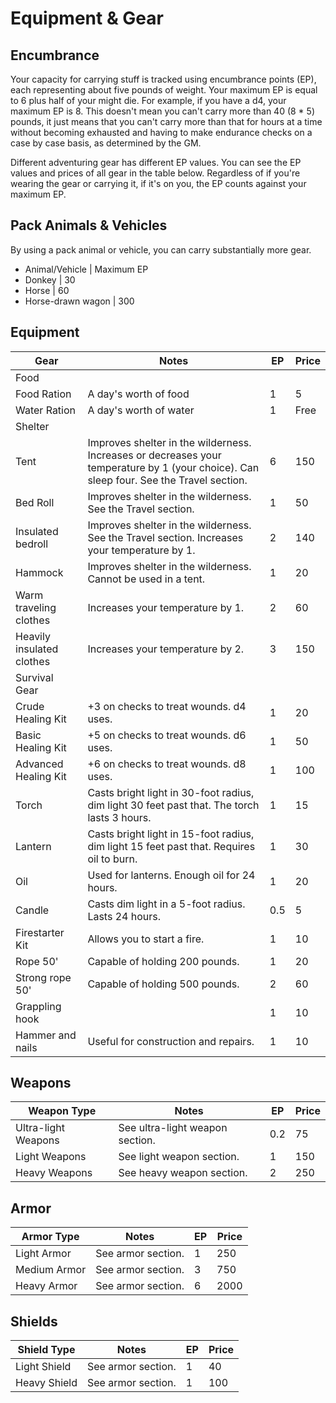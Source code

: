 # Equipment & Gear

## Encumbrance

Your capacity for carrying stuff is tracked using encumbrance points (EP), each representing about five pounds of weight. Your maximum EP is equal to 6 plus half of your might die. For example, if you have a d4, your maximum EP is 8. This doesn't mean you can't carry more than 40 (8 \* 5) pounds, it just means that you can't carry more than that for hours at a time without becoming exhausted and having to make endurance checks on a case by case basis, as determined by the GM.

Different adventuring gear has different EP values. You can see the EP values and prices of all gear in the table below. Regardless of if you're wearing the gear or carrying it, if it's on you, the EP counts against your maximum EP.

## Pack Animals & Vehicles

By using a pack animal or vehicle, you can carry substantially more gear.

- Animal/Vehicle | Maximum EP
- Donkey | 30
- Horse | 60
- Horse-drawn wagon | 300

## Equipment

| Gear                      | Notes                                                                                                                                   | EP  | Price |
| ------------------------- | --------------------------------------------------------------------------------------------------------------------------------------- | --- | ----- |
| Food                      |                                                                                                                                         |     |       |
| Food Ration               | A day's worth of food                                                                                                                   | 1   | 5     |
| Water Ration              | A day's worth of water                                                                                                                  | 1   | Free  |
| Shelter                   |                                                                                                                                         |     |       |
| Tent                      | Improves shelter in the wilderness. Increases or decreases your temperature by 1 (your choice). Can sleep four. See the Travel section. | 6   | 150   |
| Bed Roll                  | Improves shelter in the wilderness. See the Travel section.                                                                             | 1   | 50    |
| Insulated bedroll         | Improves shelter in the wilderness. See the Travel section. Increases your temperature by 1.                                            | 2   | 140   |
| Hammock                   | Improves shelter in the wilderness. Cannot be used in a tent.                                                                           | 1   | 20    |
| Warm traveling clothes    | Increases your temperature by 1.                                                                                                        | 2   | 60    |
| Heavily insulated clothes | Increases your temperature by 2.                                                                                                        | 3   | 150   |
| Survival Gear             |                                                                                                                                         |     |       |
| Crude Healing Kit         | +3 on checks to treat wounds. d4 uses.                                                                                                  | 1   | 20    |
| Basic Healing Kit         | +5 on checks to treat wounds. d6 uses.                                                                                                  | 1   | 50    |
| Advanced Healing Kit      | +6 on checks to treat wounds. d8 uses.                                                                                                  | 1   | 100   |
| Torch                     | Casts bright light in 30-foot radius, dim light 30 feet past that. The torch lasts 3 hours.                                             | 1   | 15    |
| Lantern                   | Casts bright light in 15-foot radius, dim light 15 feet past that. Requires oil to burn.                                                | 1   | 30    |
| Oil                       | Used for lanterns. Enough oil for 24 hours.                                                                                             | 1   | 20    |
| Candle                    | Casts dim light in a 5-foot radius. Lasts 24 hours.                                                                                     | 0.5 | 5     |
| Firestarter Kit           | Allows you to start a fire.                                                                                                             | 1   | 10    |
| Rope 50'                  | Capable of holding 200 pounds.                                                                                                          | 1   | 20    |
| Strong rope 50'           | Capable of holding 500 pounds.                                                                                                          | 2   | 60    |
| Grappling hook            |                                                                                                                                         | 1   | 10    |
| Hammer and nails          | Useful for construction and repairs.                                                                                                    | 1   | 10    |

## Weapons

| Weapon Type         | Notes                           | EP  | Price |
| ------------------- | ------------------------------- | --- | ----- |
| Ultra-light Weapons | See ultra-light weapon section. | 0.2 | 75    |
| Light Weapons       | See light weapon section.       | 1   | 150   |
| Heavy Weapons       | See heavy weapon section.       | 2   | 250   |

## Armor

| Armor Type   | Notes              | EP  | Price |
| ------------ | ------------------ | --- | ----- |
| Light Armor  | See armor section. | 1   | 250   |
| Medium Armor | See armor section. | 3   | 750   |
| Heavy Armor  | See armor section. | 6   | 2000  |

## Shields

| Shield Type  | Notes              | EP  | Price |
| ------------ | ------------------ | --- | ----- |
| Light Shield | See armor section. | 1   | 40    |
| Heavy Shield | See armor section. | 1   | 100   |
